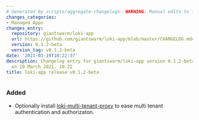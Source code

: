 ```yaml
---
# Generated by scripts/aggregate-changelogs. WARNING: Manual edits to this files will be overwritten.
changes_categories:
- Managed Apps
changes_entry:
  repository: giantswarm/loki-app
  url: https://github.com/giantswarm/loki-app/blob/master/CHANGELOG.md#012-beta---2021-03-19
  version: 0.1.2-beta
  version_tag: v0.1.2-beta
date: '2021-03-19T10:22:37'
description: Changelog entry for giantswarm/loki-app version 0.1.2-beta, published
  on 19 March 2021, 10:22
title: loki-app release v0.1.2-beta
---
```


### Added
- Optionally install [loki-multi-tenant-proxy](https://github.com/k8spin/loki-multi-tenant-proxy) to ease multi tenant authentication and authorizaton.
